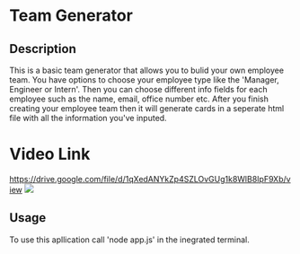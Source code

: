 # Team Generator

## Description
This is a basic team generator that allows you to bulid your own employee team. You have options to choose your employee type like the 'Manager, Engineer or Intern'. Then you can choose different info fields for each employee such as the name, email, office number etc. After you finish creating your employee team then it will generate cards in a seperate html file with all the information you've inputed.

# Video Link
https://drive.google.com/file/d/1qXedANYkZp4SZLOvGUg1k8WlB8IpF9Xb/view
![](name-of-giphy.gif)



## Usage
To use this apllication call 'node app.js' in the inegrated terminal.

